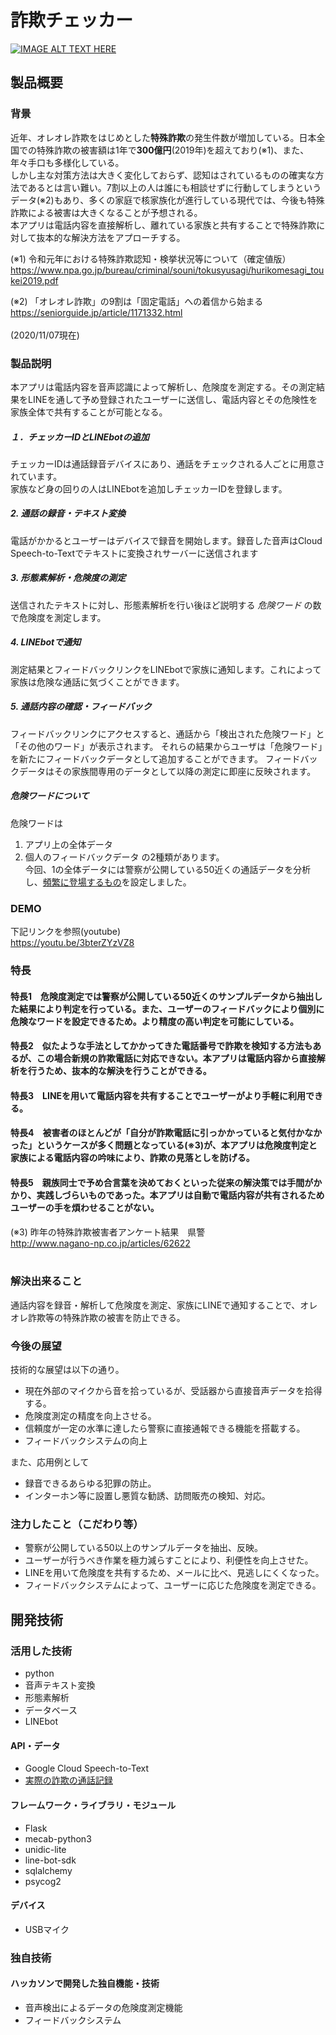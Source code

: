 # 詐欺チェッカー

[![IMAGE ALT TEXT HERE](https://jphacks.com/wp-content/uploads/2020/09/JPHACKS2020_ogp.jpg)](https://www.youtube.com/watch?v=G5rULR53uMk)

## 製品概要
### 背景
近年、オレオレ詐欺をはじめとした**特殊詐欺**の発生件数が増加している。日本全国での特殊詐欺の被害額は1年で**300億円**(2019年)を超えており(※1)、また、年々手口も多様化している。<br>
しかし主な対策方法は大きく変化しておらず、認知はされているものの確実な方法であるとは言い難い。7割以上の人は誰にも相談せずに行動してしまうというデータ(※2)もあり、多くの家庭で核家族化が進行している現代では、今後も特殊詐欺による被害は大きくなることが予想される。<br>
本アプリは電話内容を直接解析し、離れている家族と共有することで特殊詐欺に対して抜本的な解決方法をアプローチする。<br>

(※1)
令和元年における特殊詐欺認知・検挙状況等について（確定値版）<br>
https://www.npa.go.jp/bureau/criminal/souni/tokusyusagi/hurikomesagi_toukei2019.pdf

(※2)
「オレオレ詐欺」の9割は「固定電話」への着信から始まる<br>
https://seniorguide.jp/article/1171332.html<br><br>
 (2020/11/07現在)
### 製品説明
本アプリは電話内容を音声認識によって解析し、危険度を測定する。その測定結果をLINEを通して予め登録されたユーザーに送信し、電話内容とその危険性を家族全体で共有することが可能となる。
##### １．チェッカーIDとLINEbotの追加
チェッカーIDは通話録音デバイスにあり、通話をチェックされる人ごとに用意されています。  
家族など身の回りの人はLINEbotを追加しチェッカーIDを登録します。
##### 2. 通話の録音・テキスト変換
電話がかかるとユーザーはデバイスで録音を開始します。録音した音声はCloud Speech-to-Textでテキストに変換されサーバーに送信されます
##### 3. 形態素解析・危険度の測定
送信されたテキストに対し、形態素解析を行い後ほど説明する _危険ワード_ の数で危険度を測定します。
##### 4. LINEbotで通知
測定結果とフィードバックリンクをLINEbotで家族に通知します。これによって家族は危険な通話に気づくことができます。
##### 5. 通話内容の確認・フィードバック
フィードバックリンクにアクセスすると、通話から「検出された危険ワード」と「その他のワード」が表示されます。
それらの結果からユーザは「危険ワード」を新たにフィードバックデータとして追加することができます。
フィードバックデータはその家族間専用のデータとして以降の測定に即座に反映されます。

##### 危険ワードについて
危険ワードは
1. アプリ上の全体データ
2. 個人のフィードバックデータ
の2種類があります。   
今回、1の全体データには警察が公開している50近くの通話データを分析し、[頻繁に登場するもの](https://github.com/jphacks/E_2005/wiki/%E5%8D%B1%E9%99%BA%E3%81%AA%E3%83%AF%E3%83%BC%E3%83%89%EF%BC%88%E9%A0%85%E7%9B%AE%E5%88%A5%EF%BC%89)を設定しました。

### DEMO
下記リンクを参照(youtube)<br>
https://youtu.be/3bterZYzVZ8


### 特長
#### 特長1　危険度測定では警察が公開している50近くのサンプルデータから抽出した結果により判定を行っている。また、ユーザーのフィードバックにより個別に危険なワードを設定できるため。より精度の高い判定を可能にしている。
#### 特長2　似たような手法としてかかってきた電話番号で詐欺を検知する方法もあるが、この場合新規の詐欺電話に対応できない。本アプリは電話内容から直接解析を行うため、抜本的な解決を行うことができる。
#### 特長3　LINEを用いて電話内容を共有することでユーザーがより手軽に利用できる。
#### 特長4　被害者のほとんどが「自分が詐欺電話に引っかかっていると気付かなかった」というケースが多く問題となっている(※3)が、本アプリは危険度判定と家族による電話内容の吟味により、詐欺の見落としを防げる。
#### 特長5　親族同士で予め合言葉を決めておくといった従来の解決策では手間がかかり、実践しづらいものであった。本アプリは自動で電話内容が共有されるためユーザーの手を煩わせることがない。

(※3)
昨年の特殊詐欺被害者アンケート結果　県警<br>
http://www.nagano-np.co.jp/articles/62622<br><br>

### 解決出来ること
通話内容を録音・解析して危険度を測定、家族にLINEで通知することで、オレオレ詐欺等の特殊詐欺の被害を防止できる。
### 今後の展望
技術的な展望は以下の通り。

* 現在外部のマイクから音を拾っているが、受話器から直接音声データを拾得する。
* 危険度測定の精度を向上させる。
* 信頼度が一定の水準に達したら警察に直接通報できる機能を搭載する。
* フィードバックシステムの向上

また、応用例として

* 録音できるあらゆる犯罪の防止。
* インターホン等に設置し悪質な勧誘、訪問販売の検知、対応。

### 注力したこと（こだわり等）
* 警察が公開している50以上のサンプルデータを抽出、反映。
* ユーザーが行うべき作業を極力減らすことにより、利便性を向上させた。
* LINEを用いて危険度を共有するため、メールに比べ、見逃しにくくなった。
* フィードバックシステムによって、ユーザーに応じた危険度を測定できる。

## 開発技術
### 活用した技術
* python 
* 音声テキスト変換
* 形態素解析
* データベース
* LINEbot

#### API・データ
* Google Cloud Speech-to-Text
* [実際の詐欺の通話記録](https://www.police.pref.chiba.jp/seisoka/safe-life_fraud-audio.html)

#### フレームワーク・ライブラリ・モジュール
* Flask
* mecab-python3
* unidic-lite
* line-bot-sdk
* sqlalchemy
* psycog2

#### デバイス
* USBマイク

### 独自技術
#### ハッカソンで開発した独自機能・技術
* 音声検出によるデータの危険度測定機能
* フィードバックシステム


